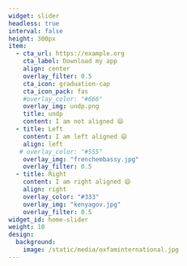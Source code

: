 ```yaml
---
widget: slider
headless: true
interval: false
height: 300px
item:
  - cta_url: https://example.org
    cta_label: Download my app
    align: center
    overlay_filter: 0.5
    cta_icon: graduation-cap
    cta_icon_pack: fas
    #overlay_color: "#666"
    overlay_img: undp.png
    title: undp
    content: I am not aligned 😄
  - title: Left
    content: I am left aligned 😄
    align: left
   # overlay_color: "#555"
    overlay_img: "frenchembassy.jpg"
    overlay_filter: 0.5
  - title: Right
    content: I am right aligned 😄
    align: right
    overlay_color: "#333"
    overlay_img: "kenyagov.jpg"
    overlay_filter: 0.5
widget_id: home-slider
weight: 10
design:
  background:
    image: /static/media/oxfaminternational.jpg
---
```

